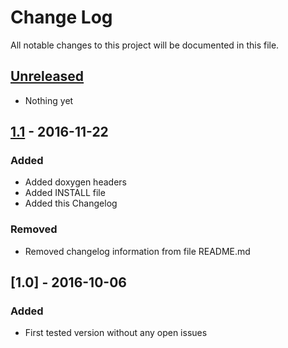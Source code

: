 # Change Log
All notable changes to this project will be documented in this file.

## [Unreleased]
- Nothing yet


## [1.1] - 2016-11-22
### Added
- Added doxygen headers
- Added INSTALL file
- Added this Changelog

### Removed
- Removed changelog information from file README.md


## [1.0] - 2016-10-06
### Added
- First tested version without any open issues


[Unreleased]: https://github.com/Strunzdesign/framing/compare/v1.1...HEAD
[1.1]: https://github.com/Strunzdesign/framing/compare/v1.0...v1.1
